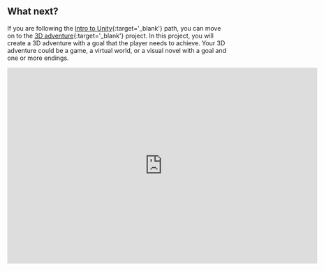 ## What next?

If you are following the [Intro to Unity](https://projects.raspberrypi.org/en/raspberrypi/unity-intro){:target='_blank'} path, you can move on to the [3D adventure](https://projects.raspberrypi.org/en/projects/3d-adventure){:target='_blank'} project. In this project, you will create a 3D adventure with a goal that the player needs to achieve. Your 3D adventure could be a game, a virtual world, or a visual novel with a goal and one or more endings.

<iframe allowtransparency="true" width="710" height="450" src="https://raspberrypilearning.github.io/unity-webgl/minigames/" frameborder="0"></iframe>
